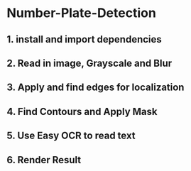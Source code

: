 # Number-Plate-Detection

## 1. install and import dependencies
## 2. Read in image, Grayscale and Blur
## 3. Apply and find edges for localization
## 4. Find Contours and Apply Mask
## 5. Use Easy OCR to read text
## 6. Render Result